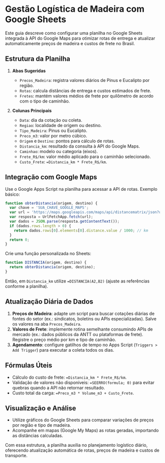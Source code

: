 # Gestão Logística de Madeira com Google Sheets

Este guia descreve como configurar uma planilha no Google Sheets integrada à API do Google Maps para otimizar rotas de entrega e atualizar automaticamente preços de madeira e custos de frete no Brasil.

## Estrutura da Planilha

1. **Abas Sugeridas**
   - `Precos_Madeira`: registra valores diários de Pinus e Eucalipto por região.
   - `Rotas`: calcula distâncias de entrega e custos estimados de frete.
   - `Fretes`: mantém valores médios de frete por quilômetro de acordo com o tipo de caminhão.

2. **Colunas Principais**
   - `Data`: dia da cotação ou coleta.
   - `Regiao`: localidade de origem ou destino.
   - `Tipo_Madeira`: Pinus ou Eucalipto.
   - `Preco_m3`: valor por metro cúbico.
   - `Origem` e `Destino`: pontos para cálculo de rotas.
   - `Distancia_km`: resultado da consulta à API do Google Maps.
   - `Caminhao`: modelo ou categoria (eixos).
   - `Frete_R$/km`: valor médio aplicado para o caminhão selecionado.
   - `Custo_Frete`: `=Distancia_km * Frete_R$/km`.

## Integração com Google Maps

Use o Google Apps Script na planilha para acessar a API de rotas. Exemplo básico:

```javascript
function obterDistancia(origem, destino) {
  var chave = 'SUA_CHAVE_GOOGLE_MAPS';
  var url = 'https://maps.googleapis.com/maps/api/distancematrix/json?units=metric&origins=' + encodeURIComponent(origem) + '&destinations=' + encodeURIComponent(destino) + '&key=' + chave;
  var resposta = UrlFetchApp.fetch(url);
  var dados = JSON.parse(resposta.getContentText());
  if (dados.rows.length > 0) {
    return dados.rows[0].elements[0].distance.value / 1000; // km
  }
  return 0;
}
```

Crie uma função personalizada no Sheets:

```javascript
function DISTANCIA(origem, destino) {
  return obterDistancia(origem, destino);
}
```

Então, em `Distancia_km` utilize `=DISTANCIA(A2,B2)` (ajuste as referências conforme a planilha).

## Atualização Diária de Dados

1. **Preços de Madeira**: adapte um script para buscar cotações diárias de fontes do setor (ex.: sindicatos, boletins ou APIs especializadas). Salve os valores na aba `Precos_Madeira`.
2. **Valores de Frete**: implemente rotina semelhante consumindo APIs de mercado (ex.: dados públicos da ANTT ou plataformas de frete). Registre o preço médio por km e tipo de caminhão.
3. **Agendamento**: configure gatilhos de tempo no Apps Script (`Triggers > Add Trigger`) para executar a coleta todos os dias.

## Fórmulas Úteis

- Cálculo do custo de frete: `=Distancia_km * Frete_R$/km`.
- Validação de valores não disponíveis: `=SEERRO(formula; 0)` para evitar quebras quando a API não retornar resultado.
- Custo total da carga: `=Preco_m3 * Volume_m3 + Custo_Frete`.

## Visualização e Análise

- Utilize gráficos do Google Sheets para comparar variações de preços por região e tipo de madeira.
- Acompanhe em mapas (Google My Maps) as rotas geradas, importando as distâncias calculadas.

Com essa estrutura, a planilha auxilia no planejamento logístico diário, oferecendo atualização automática de rotas, preços de madeira e custos de transporte.
